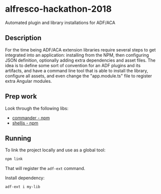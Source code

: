 # alfresco-hackathon-2018

Automated plugin and library installations for ADF/ACA

## Description

For the time being ADF/ACA extension libraries require several steps to get integrated into an application: installing from the NPM, then configuring JSON definition, optionally adding extra dependencies and asset files. The idea is to define some sort of convention for an ADF plugins and its artifacts, and have a command line tool that is able to install the library, configure all assets, and even change the "app.module.ts" file to register extra Angular modules.

## Prep work

Look through the following libs:

- [commander - npm](https://www.npmjs.com/package/commander)
- [shelljs - npm](https://www.npmjs.com/package/shelljs)

## Running

To link the project locally and use as a global tool:

```sh
npm link
```

That will register the `adf-ext` command.

Install dependency:

```sh
adf-ext i my-lib
```